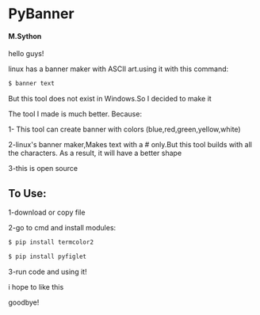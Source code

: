 # PyBanner

#### M.Sython

hello guys!

linux has a banner maker with ASCII art.using it with this command:

```bash
$ banner text
```

But this tool does not exist in Windows.So I decided to make it

The tool I made is much better. Because:

1- This tool can create banner with colors (blue,red,green,yellow,white)

2-linux's banner maker,Makes text with a # only.But this tool builds with all the characters. As a result, it will have a better shape

3-this is open source

To Use:
----------

1-download or copy file

2-go to cmd and install modules:

```bash
$ pip install termcolor2
```

```bash
$ pip install pyfiglet
```

3-run code and using it!

i hope to like this

goodbye!
